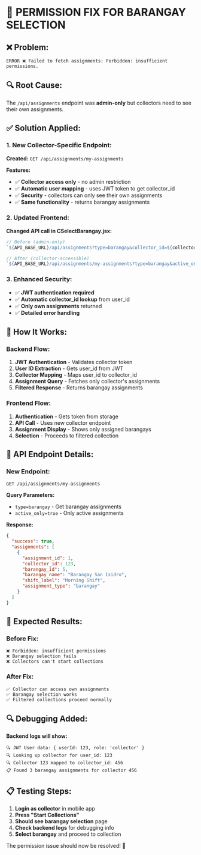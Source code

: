 # 🔧 PERMISSION FIX FOR BARANGAY SELECTION

## ❌ **Problem:**
```
ERROR ❌ Failed to fetch assignments: Forbidden: insufficient permissions.
```

## 🔍 **Root Cause:**
The `/api/assignments` endpoint was **admin-only** but collectors need to see their own assignments.

## ✅ **Solution Applied:**

### **1. New Collector-Specific Endpoint:**
**Created:** `GET /api/assignments/my-assignments`

**Features:**
- ✅ **Collector access only** - no admin restriction
- ✅ **Automatic user mapping** - uses JWT token to get collector_id
- ✅ **Security** - collectors can only see their own assignments
- ✅ **Same functionality** - returns barangay assignments

### **2. Updated Frontend:**
**Changed API call in CSelectBarangay.jsx:**
```javascript
// Before (admin-only)
`${API_BASE_URL}/api/assignments?type=barangay&collector_id=${collectorId}&active_only=true`

// After (collector-accessible)  
`${API_BASE_URL}/api/assignments/my-assignments?type=barangay&active_only=true`
```

### **3. Enhanced Security:**
- ✅ **JWT authentication required**
- ✅ **Automatic collector_id lookup** from user_id
- ✅ **Only own assignments** returned
- ✅ **Detailed error handling**

## 🎯 **How It Works:**

### **Backend Flow:**
1. **JWT Authentication** - Validates collector token
2. **User ID Extraction** - Gets user_id from JWT
3. **Collector Mapping** - Maps user_id to collector_id
4. **Assignment Query** - Fetches only collector's assignments
5. **Filtered Response** - Returns barangay assignments

### **Frontend Flow:**
1. **Authentication** - Gets token from storage
2. **API Call** - Uses new collector endpoint
3. **Assignment Display** - Shows only assigned barangays
4. **Selection** - Proceeds to filtered collection

## 🔧 **API Endpoint Details:**

### **New Endpoint:**
```
GET /api/assignments/my-assignments
```

**Query Parameters:**
- `type=barangay` - Get barangay assignments
- `active_only=true` - Only active assignments

**Response:**
```json
{
  "success": true,
  "assignments": [
    {
      "assignment_id": 1,
      "collector_id": 123,
      "barangay_id": 5,
      "barangay_name": "Barangay San Isidro",
      "shift_label": "Morning Shift",
      "assignment_type": "barangay"
    }
  ]
}
```

## 🚀 **Expected Results:**

### **Before Fix:**
```
❌ Forbidden: insufficient permissions
❌ Barangay selection fails
❌ Collectors can't start collections
```

### **After Fix:**
```
✅ Collector can access own assignments
✅ Barangay selection works
✅ Filtered collections proceed normally
```

## 🔍 **Debugging Added:**

**Backend logs will show:**
```
🔍 JWT User data: { userId: 123, role: 'collector' }
🔍 Looking up collector for user_id: 123
🔍 Collector 123 mapped to collector_id: 456
📋 Found 3 barangay assignments for collector 456
```

## 📋 **Testing Steps:**

1. **Login as collector** in mobile app
2. **Press "Start Collections"** 
3. **Should see barangay selection** page
4. **Check backend logs** for debugging info
5. **Select barangay** and proceed to collection

The permission issue should now be resolved! 🎉
